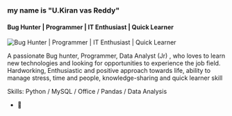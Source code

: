 ### my name is "U.Kiran vas Reddy"
#### Bug Hunter | Programmer | IT Enthusiast | Quick Learner
![Bug Hunter | Programmer | IT Enthusiast | Quick Learner](https://avatars3.githubusercontent.com/u/35675675?s=460&u=3086c3855c8142865a2bc64fa7ce990444ba0368&v=4)

A passionate Bug hunter, Programmer, Data Analyst (Jr) , who loves to learn new technologies and looking for opportunities to experience the job field. Hardworking, Enthusiastic and positive approach towards life, ability to manage stress, time and
people, knowledge-sharing and quick learner skill

Skills: Python / MySQL / Office / Pandas / Data Analysis

- 🔭 




